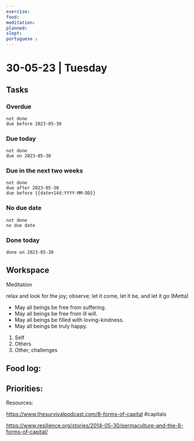 ```yaml
---
exercise: 
food:
meditation:
planned:
slept:
portuguese :
---
```


# 30-05-23 | Tuesday

## Tasks
### Overdue
```tasks
not done
due before 2023-05-30
```

### Due today
```tasks
not done
due on 2023-05-30
```

### Due in the next two weeks
```tasks
not done
due after 2023-05-30
due before {{date+14d:YYYY-MM-DD}}
```

### No due date
```tasks
not done
no due date
```

### Done today
```tasks
done on 2023-05-30
```

## Workspace

Meditation 

relax and look for the joy; observe; let it come, let it be, and let it go
(Metta)
-   May all beings be free from suffering.
-   May all beings be free from ill will.
-   May all beings be filled with loving-kindness.
-   May all beings be truly happy.

1. Self
2. Others
3. Other, challenges

Food log:
- 

Priorities:
- 

Resources:

https://www.thesurvivalpodcast.com/8-forms-of-capital
#capitals

https://www.resilience.org/stories/2014-05-30/permaculture-and-the-8-forms-of-capital/
